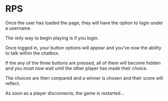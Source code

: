 # RPS

Once the user has loaded the page, they will have the option to login under a username. 

The only way to begin playing is if you login. 

Once logged in, your button options will appear and you've now the ability to talk within the chatbox.

If the any of the three buttons are pressed, all of them will become hidden and you must now wait until the other player 
has made their choice.

The choices are then compared and  a winner is chosen and their score will reflect.

As soon as a player disconnects, the game is restarted...
